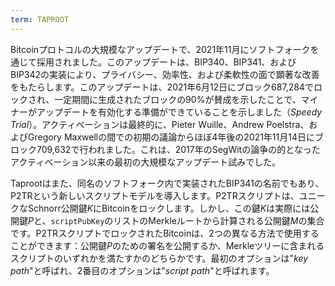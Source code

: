 ```yaml
---
term: TAPROOT
---
```


Bitcoinプロトコルの大規模なアップデートで、2021年11月にソフトフォークを通じて採用されました。このアップデートは、BIP340、BIP341、およびBIP342の実装により、プライバシー、効率性、および柔軟性の面で顕著な改善をもたらします。このアップデートは、2021年6月12日にブロック687,284でロックされ、一定期間に生成されたブロックの90%が賛成を示したことで、マイナーがアップデートを有効化する準備ができていることを示しました（*Speedy Trial*）。アクティベーションは最終的に、Pieter Wuille、Andrew Poelstra、およびGregory Maxwellの間での初期の議論からほぼ4年後の2021年11月14日にブロック709,632で行われました。これは、2017年のSegWitの論争の的となったアクティベーション以来の最初の大規模なアップデート試みでした。

Taprootはまた、同名のソフトフォーク内で実装されたBIP341の名前でもあり、P2TRという新しいスクリプトモデルを導入します。P2TRスクリプトは、ユニークなSchnorr公開鍵$K$にBitcoinをロックします。しかし、この鍵$K$は実際には公開鍵$P$と、`scriptPubKey`のリストのMerkleルートから計算される公開鍵$M$の集合です。P2TRスクリプトでロックされたBitcoinは、2つの異なる方法で使用することができます：公開鍵$P$のための署名を公開するか、Merkleツリーに含まれるスクリプトのいずれかを満たすかのどちらかです。最初のオプションは"*key path*"と呼ばれ、2番目のオプションは"*script path*"と呼ばれます。
